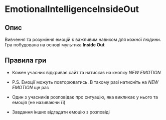# EmotionalIntelligenceInsideOut

## Опис
Вивчення та розуміння емоцій є важливим навиком для кожної людини. Гра побудована на основі мультика **Inside Out**

## Правила гри
* Кожен учасник відкриває сайт та натискає на кнопку *NEW EMOTION*

* P.S. Емоції можуть повторюватись. В такому разі натисніть на *NEW EMOTION* ще раз

* Один з учасників розповідає про ситуацію, яка викликає у нього та емоція (не називаючи її)

* Завдання інших відгадати емоцію з розповіді
